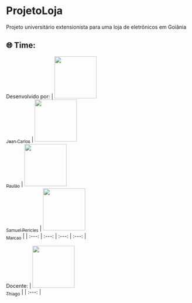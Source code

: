 # ProjetoLoja
Projeto universitário extensionista para uma loja de eletrônicos em Goiânia


## 🌐 Time:
Desenvolvido por:
 | [<img loading="lazy" src="https://avatars.githubusercontent.com/u/167718668?v=4" width=115><br><sub>Jean Carlos</sub>](https://github.com/JeanPTBR) | [<img loading="lazy" src="https://avatars.githubusercontent.com/u/186218190?v=4" width=115><br><sub>Paulão</sub>](https://github.com/PaulaoTI) | [<img loading="lazy" src="https://avatars.githubusercontent.com/u/180720983?v=4" width=115><br><sub>Samuel Pericles</sub>](https://github.com/Samuel3Anez) | [<img loading="lazy" src="https://avatars.githubusercontent.com/u/186218190?v=4" width=115><br><sub>Marcao</sub>](perfildoMarcao) |
| :---: | :---: | :---: | :---: |

Docente:
| [<img loading="lazy" src="https://avatars.githubusercontent.com/u/5382483?v=4" width=115><br><sub>Thiago</sub>](https://github.com/wstagf) |
| :---: |
